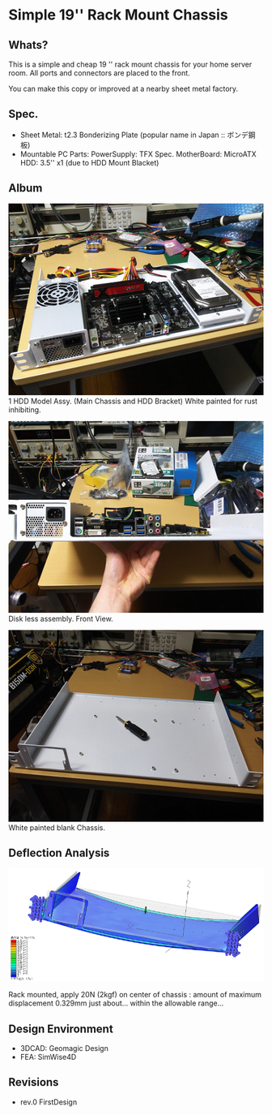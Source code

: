 # Simple 19'' Rack Mount Chassis

## Whats?
This is a simple and cheap 19 '' rack mount chassis for your home server room.
All ports and connectors are placed to the front.

You can make this copy or improved at a nearby sheet metal factory.

## Spec.

- Sheet Metal: t2.3 Bonderizing Plate (popular name in Japan :: ボンデ鋼板)
- Mountable PC Parts:
	PowerSupply: TFX Spec.
    MotherBoard: MicroATX
    HDD: 3.5''  x1 (due to HDD Mount Blacket)
    


## Album

![1HDD Type Assy](images/1HDDModel.png)
1 HDD Model Assy. (Main Chassis and HDD Bracket)
White painted for rust inhibiting.

![Disk Less Assy](images/DiskLess.png)
Disk less assembly. Front View.

![Blank Chassis](images/Blank.png)
White painted blank Chassis.

## Deflection Analysis
![FEA deflection analysis](images/deflection.png)

Rack mounted, apply 20N (2kgf) on center of chassis : amount of maximum displacement 0.329mm
just about... within the allowable range...

## Design Environment
- 3DCAD: Geomagic Design
- FEA: SimWise4D



## Revisions
* rev.0 FirstDesign

